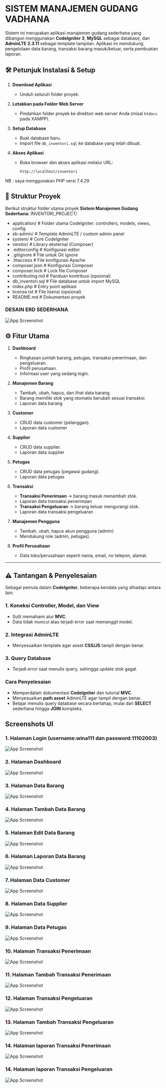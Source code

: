 
# SISTEM MANAJEMEN GUDANG VADHANA

Sistem ini merupakan aplikasi manajemen gudang sederhana yang dibangun menggunakan **CodeIgniter 3**, **MySQL** sebagai database, dan **AdminLTE 2.3.11** sebagai template tampilan. Aplikasi ini mendukung pengelolaan data barang, transaksi barang masuk/keluar, serta pembuatan laporan.

## 🛠️ Petunjuk Instalasi & Setup


1. **Download Aplikasi**
   - Unduh seluruh folder proyek.

2. **Letakkan pada Folder Web Server**
   - Pindahkan folder proyek ke direktori web server Anda (misal `htdocs` pada XAMPP).

3. **Setup Database**
   - Buat database baru.
   - Import file `db_inventori.sql` ke database yang telah dibuat.

4. **Akses Aplikasi**
   - Buka browser dan akses aplikasi melalui URL:
     ```
     http://localhost/inventori
     ```
NB : saya menggunakan PHP versi 7.4.29


## 📂 Struktur Proyek

Berikut struktur folder utama proyek **Sistem Manajemen Gudang Sederhana**:
INVENTORI_PROJECT/
- application/ # Folder utama CodeIgniter: controllers, models, views, config
-  sb-admin/ # Template AdminLTE / custom admin panel
- system/ # Core CodeIgniter
-  vendor/ # Library eksternal (Composer)
- .editorconfig # Konfigurasi editor
- .gitignore # File untuk Git ignore
- .htaccess # File konfigurasi Apache
-  composer.json # Konfigurasi Composer
-  composer.lock # Lock file Composer
- contributing.md # Panduan kontribusi (opsional)
- db_inventori.sql # File database untuk import MySQL
- index.php # Entry point aplikasi
-  license.txt # File lisensi (opsional)
- README.md # Dokumentasi proyek

### DESAIN ERD SEDERHANA
![App Screenshot](images/ERD_INVENTORY.drawio.png)

## ⚙️ Fitur Utama

1. **Dashboard**
   - Ringkasan jumlah barang, petugas, transaksi penerimaan, dan pengeluaran.
   - Profil perusahaan.
   - Informasi user yang sedang login.

2. **Manajemen Barang**
   - Tambah, ubah, hapus, dan lihat data barang.
   - Barang memiliki stok yang otomatis berubah sesuai transaksi.
   - Laporan data barang

3. **Customer**
   - CRUD data customer (pelanggan).
   - Laporan data customer

4. **Supplier**
   - CRUD data supplier.
   - Laporan data supplier

5. **Petugas**
   - CRUD data petugas (pegawai gudang).
   - Laporan data petugas

6. **Transaksi**
   - **Transaksi Penerimaan** → barang masuk menambah stok.
   - Laporan data transaksi penerimaan
   - **Transaksi Pengeluaran** → barang keluar mengurangi stok.
   - Laporan data transaksi pengeluaran

7. **Manajemen Pengguna**
   - Tambah, ubah, hapus akun pengguna (admin)
   - Mendukung role (admin, petugas).

8. **Profil Perusahaan**
   - Data toko/perusahaan seperti nama, email, no telepon, alamat.

---

## ⚠️ Tantangan & Penyelesaian

Sebagai pemula dalam **CodeIgniter**, beberapa kendala yang dihadapi antara lain:

### 1. Koneksi Controller, Model, dan View
- Sulit memahami alur **MVC**.
- Data tidak muncul atau terjadi error saat memanggil model.

### 2. Integrasi AdminLTE
- Menyesuaikan template agar asset **CSS/JS** tampil dengan benar.

### 3. Query Database
- Terjadi error saat menulis query, sehingga update stok gagal.

### Cara Penyelesaian
- Memperdalam dokumentasi **CodeIgniter** dan tutorial **MVC**.
- Menyesuaikan **path asset** AdminLTE agar tampil dengan benar.
- Belajar menulis query database secara bertahap, mulai dari **SELECT** sederhana hingga **JOIN** kompleks.


## Screenshots UI
### 1. Halaman Login (username:wina111 dan password:11102003)
![App Screenshot](images/login.PNG)

### 2. Halaman Dashboard
![App Screenshot](images/dashboard.PNG)

### 3. Halaman Data Barang
![App Screenshot](images/barang.PNG)

### 4. Halaman Tambah Data Barang
![App Screenshot](images/tambahbarang.PNG)

### 5. Halaman Edit Data Barang
![App Screenshot](images/editbarang.PNG)

### 6. Halaman Laporan Data Barang
![App Screenshot](images/laporanbarang.PNG)

### 7. Halaman Data Customer
![App Screenshot](images/customer.PNG)


### 8. Halaman Data Supplier
![App Screenshot](images/supplier.PNG)

### 9. Halaman Data Petugas
![App Screenshot](images/petugas.PNG)

### 10. Halaman Transaksi Penerimaan
![App Screenshot](images/transaksipenerimaan.PNG)

### 11. Halaman Tambah Transaksi Penerimaan
![App Screenshot](images/tambahtransaksipenerimaan.PNG)

### 12. Halaman Transaksi Pengeluaran
![App Screenshot](images/transaksipengeluaran.PNG)

### 13. Halaman Tambah Transaksi Pengeluaran
![App Screenshot](images/tambahtransaksipengeluaran.PNG)

### 14. Halaman laporan Transaksi Penerimaan
![App Screenshot](images/laporanpenerimaan.PNG)

### 14. Halaman laporan Transaksi Pengeluaran
![App Screenshot](images/laporanpengeluaran.PNG)
